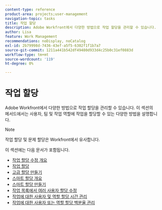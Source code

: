 ```yaml
---
content-type: reference
product-area: projects;user-management
navigation-topic: tasks
title: 작업 할당
description: Adobe Workfront에서 다양한 방법으로 작업 할당을 관리할 수 있습니다. 이 섹션의 메서드에서는 사용자, 팀 및 작업 역할에 작업을 할당할 수 있는 다양한 방법을 설명합니다.
author: Lisa
feature: Work Management
recommendations: noDisplay, noCatalog
exl-id: 2b79998d-7436-43ef-a5f5-6302f1f1b7a7
source-git-commit: 1211a441b542df49480d933d4c25b0c31ef0883d
workflow-type: tm+mt
source-wordcount: '119'
ht-degree: 0%

---
```


# 작업 할당

Adobe Workfront에서 다양한 방법으로 작업 할당을 관리할 수 있습니다. 이 섹션의 메서드에서는 사용자, 팀 및 작업 역할에 작업을 할당할 수 있는 다양한 방법을 설명합니다.

>[!NOTE]
>
>작업 할당 및 문제 할당은 Workfront에서 유사합니다.

이 섹션에는 다음 문서가 포함됩니다.

* [작업 할당 수정 개요](../../../manage-work/tasks/assign-tasks/modify-task-assignments-overview.md)
* [작업 할당](../../../manage-work/tasks/assign-tasks/assign-tasks.md)
* [고급 할당 만들기](../../../manage-work/tasks/assign-tasks/create-advanced-assignments.md)
* [스마트 할당 개요](../../../manage-work/tasks/assign-tasks/smart-assignments.md)
* [스마트 할당 만들기](../../../manage-work/tasks/assign-tasks/make-smart-assignments.md)
* [작업 목록에서 여러 사용자 할당 수정](../../../manage-work/tasks/assign-tasks/modify-multiple-assignments-in-task-list.md)
* [작업에 대한 사용자 및 역할 할당 시간 관리](../../../manage-work/tasks/assign-tasks/manage-allocation-hours-on-tasks.md)
* [작업에 대한 사용자 또는 역할 할당 백분율 관리](../../../manage-work/tasks/assign-tasks/manage-allocation-percentage-on-tasks.md)
